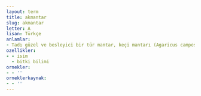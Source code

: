 ```yaml
---
layout: term
title: akmantar
slug: akmantar
letter: A
lisan: Türkçe
anlamlar:
- Tadı güzel ve besleyici bir tür mantar, keçi mantarı (Agaricus campestris)
ozellikler:
- - isim
  - bitki bilimi
ornekler:
- - ''
orneklerkaynak:
- - ''
---
```


